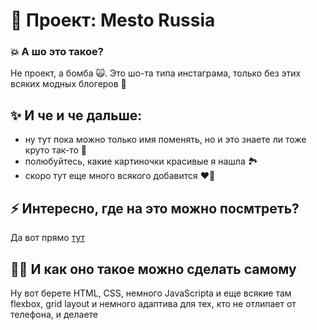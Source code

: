 # 🌲 Проект: Mesto Russia 

### 💥 А шо это такое? 

Не проект, а бомба 🙀. Это шо-та типа инстаграма, только без этих всяких модных блогеров 🤠

## ✨ И че и че дальше:

* ну тут пока можно только имя поменять, но и это знаете ли тоже круто так-то 🤘
* полюбуйтесь, какие картиночки красивые я нашла 🏞
* скоро тут еще много всякого добавится ❤️‍🔥

## ⚡ Интересно, где на это можно посмтреть?

Да вот прямо [тут](https://iren4ik.github.io/russian-travel/)

## 👩‍💻 И как оно такое можно сделать самому

Ну вот берете HTML, CSS, немного JavaScriptа и еще всякие там flexbox, grid layout и немного адаптива для тех, кто не отлипает от телефона, и делаете 


